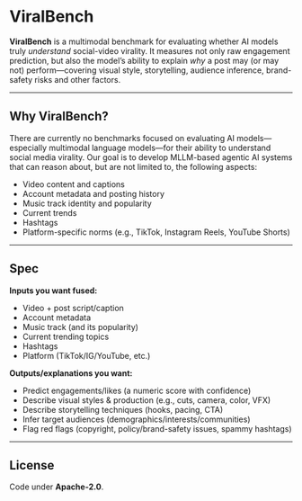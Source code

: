 # ViralBench

**ViralBench** is a multimodal benchmark for evaluating whether AI models truly *understand* social-video virality. It measures not only raw engagement prediction, but also the model’s ability to explain *why* a post may (or may not) perform—covering visual style, storytelling, audience inference, brand-safety risks and other factors.

---

## Why ViralBench?

There are currently no benchmarks focused on evaluating AI models—especially multimodal language models—for their ability to understand social media virality. Our goal is to develop MLLM-based agentic AI systems that can reason about, but are not limited to, the following aspects:

* Video content and captions
* Account metadata and posting history
* Music track identity and popularity
* Current trends
* Hashtags
* Platform-specific norms (e.g., TikTok, Instagram Reels, YouTube Shorts)

---

## Spec

**Inputs you want fused:**
- Video + post script/caption
- Account metadata
- Music track (and its popularity)
- Current trending topics
- Hashtags
- Platform (TikTok/IG/YouTube, etc.)

**Outputs/explanations you want:**
- Predict engagements/likes (a numeric score with confidence)
- Describe visual styles & production (e.g., cuts, camera, color, VFX)
- Describe storytelling techniques (hooks, pacing, CTA)
- Infer target audiences (demographics/interests/communities)
- Flag red flags (copyright, policy/brand-safety issues, spammy hashtags)

---

## License

Code under **Apache-2.0**. 
